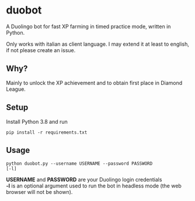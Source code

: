 # duobot

A Duolingo bot for fast XP farming in timed practice mode, written in Python.


Only works with italian as client language. I may extend it at least to english, if not please create an issue. 
 

## Why?

Mainly to unlock the XP achievement and to obtain first place in Diamond League. 

## Setup

Install Python 3.8 and run

<code>pip install -r requirements.txt</code>

## Usage

<code>python duobot.py --username USERNAME --password PASSWORD [-l]</code>

**USERNAME** and **PASSWORD** are your Duolingo login credentials<br>
**-l** is an optional argument used to run the bot in headless mode (the web browser will not be shown).

